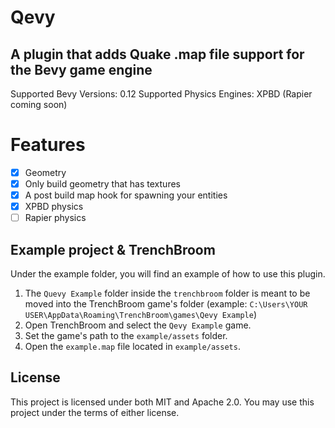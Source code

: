 # Qevy
## A plugin that adds Quake .map file support for the Bevy game engine

Supported Bevy Versions: 0.12
Supported Physics Engines: XPBD (Rapier coming soon)

# Features
- [x] Geometry
- [x] Only build geometry that has textures
- [x] A post build map hook for spawning your entities
- [x] XPBD physics
- [ ] Rapier physics

## Example project & TrenchBroom

Under the example folder, you will find an example of how to use this plugin.

1. The `Quevy Example` folder inside the `trenchbroom` folder is meant to be moved into the TrenchBroom game's folder (example: `C:\Users\YOUR USER\AppData\Roaming\TrenchBroom\games\Qevy Example`)
2. Open TrenchBroom and select the `Qevy Example` game.
3. Set the game's path to the `example/assets` folder.
4. Open the `example.map` file located in `example/assets`.

## License

This project is licensed under both MIT and Apache 2.0. You may use this project under the terms of either license.
